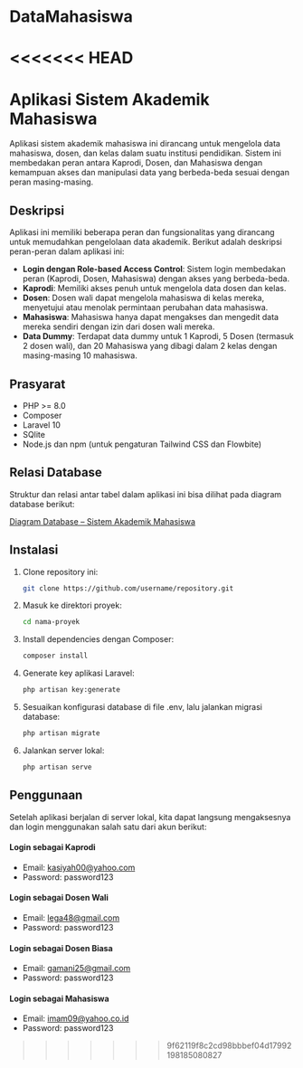# DataMahasiswa

<<<<<<< HEAD
=======
# Aplikasi Sistem Akademik Mahasiswa

Aplikasi sistem akademik mahasiswa ini dirancang untuk mengelola data mahasiswa, dosen, dan kelas dalam suatu institusi pendidikan. Sistem ini membedakan peran antara Kaprodi, Dosen, dan Mahasiswa dengan kemampuan akses dan manipulasi data yang berbeda-beda sesuai dengan peran masing-masing.

## Deskripsi
Aplikasi ini memiliki beberapa peran dan fungsionalitas yang dirancang untuk memudahkan pengelolaan data akademik. Berikut adalah deskripsi peran-peran dalam aplikasi ini:

- **Login dengan Role-based Access Control**: Sistem login membedakan peran (Kaprodi, Dosen, Mahasiswa) dengan akses yang berbeda-beda.
- **Kaprodi**: Memiliki akses penuh untuk mengelola data dosen dan kelas.
- **Dosen**: Dosen wali dapat mengelola mahasiswa di kelas mereka, menyetujui atau menolak permintaan perubahan data mahasiswa.
- **Mahasiswa**: Mahasiswa hanya dapat mengakses dan mengedit data mereka sendiri dengan izin dari dosen wali mereka.
- **Data Dummy**: Terdapat data dummy untuk 1 Kaprodi, 5 Dosen (termasuk 2 dosen wali), dan 20 Mahasiswa yang dibagi dalam 2 kelas dengan masing-masing 10 mahasiswa.
  
## Prasyarat
- PHP >= 8.0
- Composer
- Laravel 10
- SQlite
- Node.js dan npm (untuk pengaturan Tailwind CSS dan Flowbite)

## Relasi Database
Struktur dan relasi antar tabel dalam aplikasi ini bisa dilihat pada diagram database berikut:

[Diagram Database – Sistem Akademik Mahasiswa](https://dbdiagram.io/d/Data-Mahasiswa-66a99f438b4bb5230eccaaef)

## Instalasi

1. Clone repository ini:
   ```bash
   git clone https://github.com/username/repository.git
   ```
3. Masuk ke direktori proyek:
   ```bash
   cd nama-proyek
   ```
5. Install dependencies dengan Composer:
   ```bash
   composer install
   ```
7. Generate key aplikasi Laravel:
   ```bash
   php artisan key:generate
   ```
9. Sesuaikan konfigurasi database di file .env, lalu jalankan migrasi database:
   ```bash
   php artisan migrate
   ```
11. Jalankan server lokal:
    ```bash
    php artisan serve
    ```

## Penggunaan
Setelah aplikasi berjalan di server lokal, kita dapat langsung mengaksesnya dan login menggunakan salah satu dari akun berikut:

#### Login sebagai Kaprodi
- Email: kasiyah00@yahoo.com
- Password: password123

#### Login sebagai Dosen Wali
- Email: lega48@gmail.com
- Password: password123

#### Login sebagai Dosen Biasa
- Email: gamani25@gmail.com
- Password: password123

#### Login sebagai Mahasiswa
- Email: imam09@yahoo.co.id
- Password: password123
>>>>>>> 9f62119f8c2cd98bbbef04d17992198185080827
